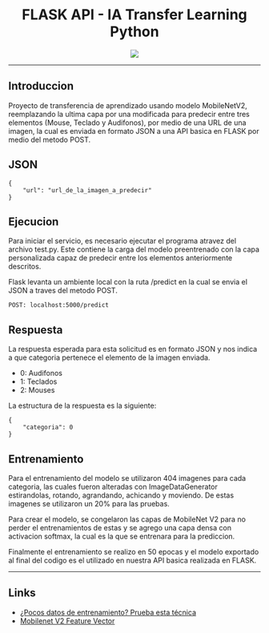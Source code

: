 <h1 align="center">FLASK API - IA Transfer Learning Python</h1>
<p align="center">
  <a href="https://skillicons.dev">
    <img src="https://skillicons.dev/icons?i=python,tensorflow,flask" />
  </a>
</p>
<hr>

## Introduccion
Proyecto de transferencia de aprendizado usando modelo MobileNetV2, reemplazando la ultima capa por una
modificada para predecir entre tres elementos (Mouse, Teclado y Audifonos), por medio de una URL de una imagen,
la cual es enviada en formato JSON a una API basica en FLASK por medio del metodo POST.

## JSON
```
{
    "url": "url_de_la_imagen_a_predecir"
}
```
## Ejecucion
Para iniciar el servicio, es necesario ejecutar el programa atravez del archivo test.py. Este contiene la carga del
modelo preentrenado con la capa personalizada capaz de predecir entre los elementos anteriormente descritos.

Flask levanta un ambiente local con la ruta /predict en la cual se envia el JSON a traves del metodo POST.

```
POST: localhost:5000/predict
```

## Respuesta
La respuesta esperada para esta solicitud es en formato JSON y nos indica a que categoria pertenece el elemento
de la imagen enviada.

- 0: Audifonos 
- 1: Teclados 
- 2: Mouses

La estructura de la respuesta es la siguiente:
```
{
    "categoria": 0
}
```

## Entrenamiento
Para el entrenamiento del modelo se utilizaron 404 imagenes para cada categoria, las cuales fueron alteradas
con ImageDataGenerator estirandolas, rotando, agrandando, achicando y moviendo. De estas imagenes se
utilizaron un 20% para las pruebas.

Para crear el modelo, se congelaron las capas de MobileNet V2 para no perder el entrenamientos de estas y se
agrego una capa densa con activacion softmax, la cual es la que se entrenara para la prediccion.

Finalmente el entrenamiento se realizo en 50 epocas y el modelo exportado al final del codigo es el utilizado en
nuestra API basica realizada en FLASK.

<hr>

## Links
- <a href="https://www.youtube.com/watch?v=9Dur_oUMGG8&ab_channel=RingaTech">¿Pocos datos de entrenamiento? Prueba esta técnica</a>
- <a href="https://tfhub.dev/google/tf2-preview/mobilenet_v2/feature_vector/4">Mobilenet V2 Feature Vector</a>

